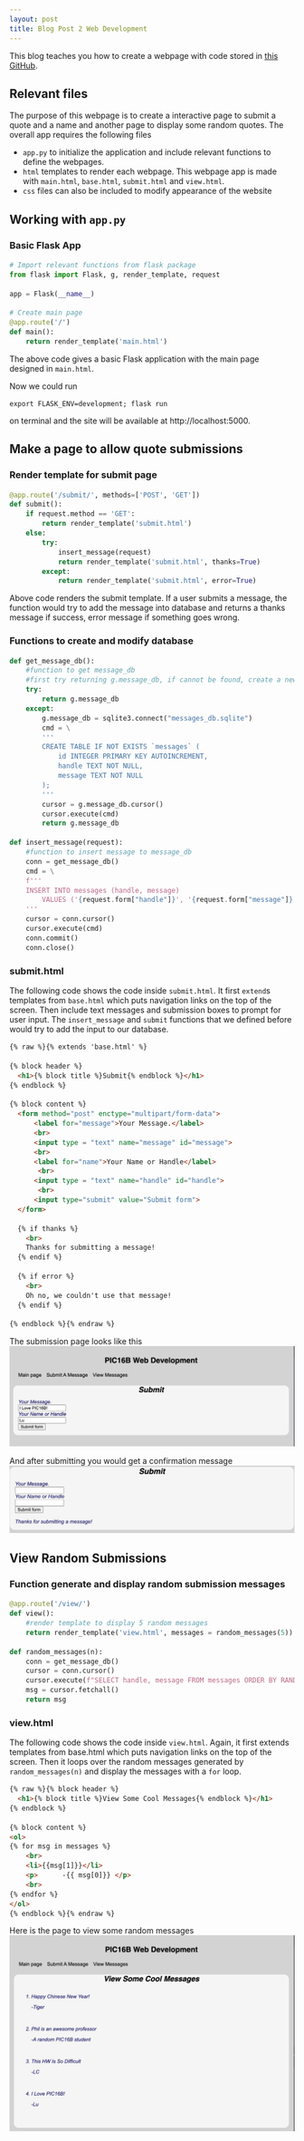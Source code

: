 ```yaml
---
layout: post
title: Blog Post 2 Web Development
---
```

This blog teaches you how to create a webpage with code stored in [this GitHub](https://github.com/lu18cheng/pic16b_web_development).

## Relevant files 

The purpose of this webpage is to create a interactive page to submit a quote and a name and another page to display some random quotes. The overall app requires the following files 

- `app.py` to initialize the application and include relevant functions to define the webpages. 
- `html` templates to render each webpage. This webpage app is made with `main.html`, `base.html`, `submit.html` and `view.html`.  
- `css` files can also be included to modify appearance of the website

## Working with `app.py`

### Basic Flask App 
```python
# Import relevant functions from flask package
from flask import Flask, g, render_template, request 

app = Flask(__name__)

# Create main page
@app.route('/')
def main():
    return render_template('main.html')
```
The above code gives a basic Flask application with the main page designed in `main.html`. 

Now we could run 
```
export FLASK_ENV=development; flask run
```
on terminal and the site will be available at http://localhost:5000.

## Make a page to allow quote submissions

### Render template for submit page
```python
@app.route('/submit/', methods=['POST', 'GET'])
def submit():
    if request.method == 'GET':
        return render_template('submit.html')
    else:
        try:
            insert_message(request)
            return render_template('submit.html', thanks=True)
        except:
            return render_template('submit.html', error=True)
```
Above code renders the submit template. If a user submits a message, the function would try to add the message into database and returns a thanks message if success, error message if something goes wrong. 

### Functions to create and modify database

```python
def get_message_db():
    #function to get message_db
    #first try returning g.message_db, if cannot be found, create a new one
    try:
        return g.message_db
    except:
        g.message_db = sqlite3.connect("messages_db.sqlite")
        cmd = \
        '''
        CREATE TABLE IF NOT EXISTS `messages` (
            id INTEGER PRIMARY KEY AUTOINCREMENT,
            handle TEXT NOT NULL,
            message TEXT NOT NULL
        );
        '''
        cursor = g.message_db.cursor()
        cursor.execute(cmd)
        return g.message_db

def insert_message(request):
    #function to insert message to message_db
    conn = get_message_db()
    cmd = \
    f'''
    INSERT INTO messages (handle, message)
        VALUES ('{request.form["handle"]}', '{request.form["message"]}'); 
    '''
    cursor = conn.cursor()
    cursor.execute(cmd)
    conn.commit()
    conn.close()
```

### submit.html
The following code shows the code inside `submit.html`. It first `extend`s templates from `base.html` which puts navigation links on the top of the screen. Then include text messages and submission boxes to prompt for user input. The `insert_message` and `submit` functions that we defined before would try to add the input to our database. 

```html
{% raw %}{% extends 'base.html' %}

{% block header %}
  <h1>{% block title %}Submit{% endblock %}</h1>
{% endblock %}

{% block content %}
  <form method="post" enctype="multipart/form-data">
      <label for="message">Your Message.</label>
      <br>
      <input type = "text" name="message" id="message">
      <br>
      <label for="name">Your Name or Handle</label>
       <br>
      <input type = "text" name="handle" id="handle">
       <br>
      <input type="submit" value="Submit form">
  </form>

  {% if thanks %}
    <br>
    Thanks for submitting a message!
  {% endif %}

  {% if error %}
    <br>
    Oh no, we couldn't use that message!
  {% endif %}

{% endblock %}{% endraw %}
```

The submission page looks like this
![submit](../images/flask-submit.jpg)

And after submitting you would get a confirmation message
![thank](../images/flask-thank.jpg)

## View Random Submissions 

### Function generate and display random submission messages
```python
@app.route('/view/')
def view():
    #render template to display 5 random messages 
    return render_template('view.html', messages = random_messages(5))

def random_messages(n):
    conn = get_message_db()
    cursor = conn.cursor()
    cursor.execute(f"SELECT handle, message FROM messages ORDER BY RANDOM() LIMIT {n}")
    msg = cursor.fetchall()
    return msg
```


### view.html

The following code shows the code inside `view.html`. Again, it first extends templates from base.html which puts navigation links on the top of the screen. Then it loops over the random messages generated by `random_messages(n)` and display the messages with a `for` loop.

```html
{% raw %}{% block header %}
  <h1>{% block title %}View Some Cool Messages{% endblock %}</h1>
{% endblock %}

{% block content %}
<ol>
{% for msg in messages %}
    <br>
    <li>{{msg[1]}}</li>
    <p>      -{{ msg[0]}} </p>
    <br>
{% endfor %}
</ol>
{% endblock %}{% endraw %}
```

Here is the page to view some random messages
![view](../images/flask-view.jpg)
